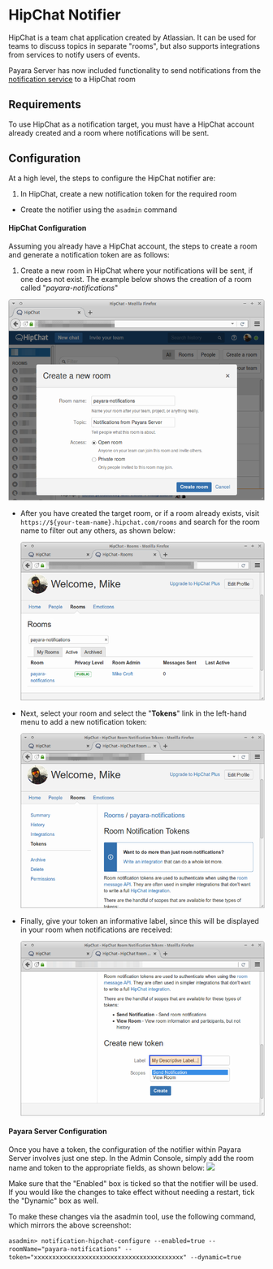 # HipChat Notifier
HipChat is a team chat application created by Atlassian. It can be used for teams to discuss topics in separate "rooms", but also supports integrations from services to notify users of events.

Payara Server has now included functionality to send notifications from the [notification service](/documentation/extended-documentation/notification-service/notification-service.md) to a HipChat room


## Requirements
To use HipChat as a notification target, you must have a HipChat account already created and a room where notifications will be sent.

## Configuration
At a high level, the steps to configure the HipChat notifier are:

1. In HipChat, create a new notification token for the required room
- Create the notifier using the `asadmin` command

#### HipChat Configuration
Assuming you already have a HipChat account, the steps to create a room and generate a notification token are as follows:

1. Create a new room in HipChat where your notifications will be sent, if one does not exist. The example below shows the creation of a room called "*payara-notifications*"   
  
  ![](/assets/hipchat-create-room.png)
- After you have created the target room, or if a room already exists, visit `https://${your-team-name}.hipchat.com/rooms` and search for the room name to filter out any others, as shown below:

  ![](/assets/hipchat-view-room.png)

- Next, select your room and select the "**Tokens**" link in the left-hand menu to add a new notification token:

  ![](/assets/hipchat-room-tokens.png)

- Finally, give your token an informative label, since this will be displayed in your room when notifications are received:

  ![](/assets/hipchat-create-token.png)


#### Payara Server Configuration
Once you have a token, the configuration of the notifier within Payara Server involves just one step. In the Admin Console, simply add the room name and token to the appropriate fields, as shown below:
![](/images/admin-console-hipchat-notifier-configuration.png)

Make sure that the "Enabled" box is ticked so that the notifier will be used. If you would like the changes to take effect without needing a restart, tick the "Dynamic" box as well.

To make these changes via the asadmin tool, use the following command, which mirrors the above screenshot:

```
asadmin> notification-hipchat-configure --enabled=true --roomName="payara-notifications" --token="xxxxxxxxxxxxxxxxxxxxxxxxxxxxxxxxxxxxxxxxx" --dynamic=true
```